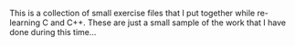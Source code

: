 This is a collection of small exercise files that I put together while re-learning C and C++.  These are just a small sample of the work that I have done during this time...